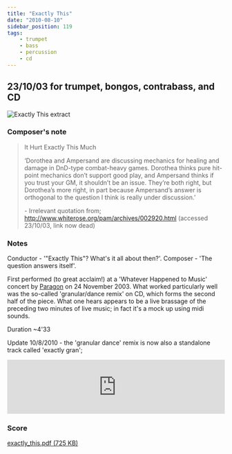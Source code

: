 ```yaml
---
title: "Exactly This"
date: "2010-08-10"
sidebar_position: 119
tags:
    - trumpet
    - bass
    - percussion
    - cd
---
```


## 23/10/03 for trumpet, bongos, contrabass, and CD

![](/img/exactly.png "Exactly This extract")


### Composer's note

> It Hurt Exactly This Much
> 
> ‘Dorothea and Ampersand are discussing mechanics for healing and damage in DnD-type combat-heavy games. Dorothea thinks pure hit-point mechanics don’t support good play, and Ampersand thinks if you trust your GM, it shouldn’t be an issue. They’re both right, but Dorothea’s more right, in part because Ampersand’s answer is orthogonal to the question I think is really under discussion.’
> 
> \- Irrelevant quotation from; http://www.whiterose.org/pam/archives/002920.html (accessed 23/10/03, link now dead)

### Notes

Conductor - '"Exactly This"? What's it all about then?'. Composer - 'The question answers itself'.

First performed (to great acclaim!) at a 'Whatever Happened to Music' concert by [Paragon](http://www.paragon-ensemble.com) on 24 November 2003. What worked particularly well was the so-called 'granular/dance remix' on CD, which forms the second half of the piece. What one hears appears to be a live brassage of the preceding two minutes of live music; in fact it's a mock up using midi sounds.

Duration ~4'33

Update 10/8/2010 - the 'granular dance' remix is now also a standalone track called 'exactly gran';

<iframe width="100%" height="125" scrolling="no" frameborder="no" allow="autoplay" src="https://w.soundcloud.com/player/?url=https%3A//api.soundcloud.com/tracks/4523255&color=%23ff5500&auto_play=false&hide_related=false&show_comments=true&show_user=true&show_reposts=false&show_teaser=true&visual=true"></iframe>




### Score

[exactly_this.pdf (725 KB)](pathname:///catalog/exactly_this.pdf)
